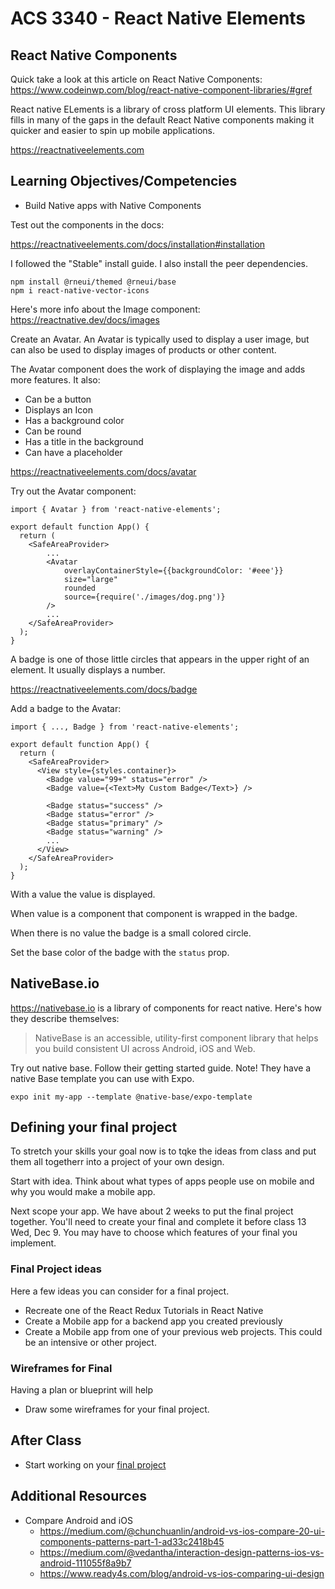 # ACS 3340 - React Native Elements

<!-- > -->

## React Native Components 

Quick take a look at this article on React Native Components: https://www.codeinwp.com/blog/react-native-component-libraries/#gref


React native ELements is a library of cross platform UI elements. This library fills in many of the gaps in the default React Native components making it quicker and easier to spin up mobile applications.

https://reactnativeelements.com

<!-- > -->

## Learning Objectives/Competencies

- Build Native apps with Native Components

<!-- > -->

Test out the components in the docs: 

https://reactnativeelements.com/docs/installation#installation

I followed the "Stable" install guide. I also install the peer dependencies. 

```
npm install @rneui/themed @rneui/base
npm i react-native-vector-icons
```

<!-- > -->

Here's more info about the Image component: https://reactnative.dev/docs/images

Create an Avatar. An Avatar is typically used to display a user image, but can also be used to display images of products or other content. 

The Avatar component does the work of displaying the image and adds more features. It also: 

- Can be a button
- Displays an Icon
- Has a background color
- Can be round
- Has a title in the background
- Can have a placeholder

https://reactnativeelements.com/docs/avatar

Try out the Avatar component:

```JS
import { Avatar } from 'react-native-elements';

export default function App() {
  return (
    <SafeAreaProvider>
    	...
    	<Avatar
    		overlayContainerStyle={{backgroundColor: '#eee'}}
    		size="large"
    		rounded
    		source={require('./images/dog.png')}
    	/>
    	...
    </SafeAreaProvider>
  );
}
```

A badge is one of those little circles that appears in the upper right of an element. It usually displays a number. 

https://reactnativeelements.com/docs/badge

Add a badge to the Avatar: 

```JS
import { ..., Badge } from 'react-native-elements';

export default function App() {
  return (
    <SafeAreaProvider>
      <View style={styles.container}>
        <Badge value="99+" status="error" />
        <Badge value={<Text>My Custom Badge</Text>} />

        <Badge status="success" />
        <Badge status="error" />
        <Badge status="primary" />
        <Badge status="warning" />
        ...
      </View>
    </SafeAreaProvider>
  );
}
```

With a value the value is displayed. 

When value is a component that component is wrapped in the badge. 

When there is no value the badge is a small colored circle. 

Set the base color of the badge with the `status` prop.

<!-- > -->

## NativeBase.io 

<!-- > -->

https://nativebase.io is a library of components for react native. Here's how they describe themselves: 

> NativeBase is an accessible, utility-first component library that helps you build consistent UI across Android, iOS and Web.

<!-- > -->

Try out native base. Follow their getting started guide. Note! They have a native Base template you can use with Expo. 

```
expo init my-app --template @native-base/expo-template
```

<!-- > -->

## Defining your final project

<!-- > -->

To stretch your skills your goal now is to tqke the ideas from class and put them all togetherr into a project of your own design. 

Start with idea. Think about what types of apps people use on mobile and why you would make a mobile app. 

Next scope your app. We have about 2 weeks to put the final project together. You'll need to create your final and complete it before class 13 Wed, Dec 9. You may have to choose which features of your final you implement. 

### Final Project ideas

Here a few ideas you can consider for a final project. 

- Recreate one of the React Redux Tutorials in React Native
- Create a Mobile app for a backend app you created previously
- Create a Mobile app from one of your previous web projects. This could be an intensive or other project.  

### Wireframes for Final

Having a plan or blueprint will help

- Draw some wireframes for your final project.

## After Class

- Start working on your [final project](https://github.com/Make-School-Courses/FEW-2.4-Native-Development-with-JavaScript/blob/master/Assignments/Assignment-final-project.md)

## Additional Resources

- Compare Android and iOS
	- https://medium.com/@chunchuanlin/android-vs-ios-compare-20-ui-components-patterns-part-1-ad33c2418b45
	- https://medium.com/@vedantha/interaction-design-patterns-ios-vs-android-111055f8a9b7
	- https://www.ready4s.com/blog/android-vs-ios-comparing-ui-design
